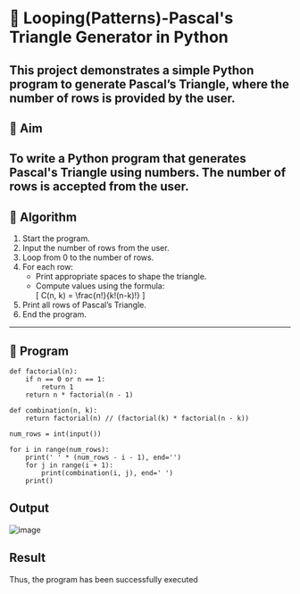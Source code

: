 # 🔺 Looping(Patterns)-Pascal's Triangle Generator in Python

This project demonstrates a simple Python program to generate **Pascal’s Triangle**, where the number of rows is provided by the user.
---
## 🎯 Aim
To write a Python program that generates **Pascal's Triangle** using numbers. The number of rows is accepted from the user.
---
## 🧠 Algorithm
1. Start the program.
2. Input the number of rows from the user.
3. Loop from 0 to the number of rows.
4. For each row:
   - Print appropriate spaces to shape the triangle.
   - Compute values using the formula:  
     \[
     C(n, k) = \frac{n!}{k!(n-k)!}
     \]
5. Print all rows of Pascal’s Triangle.
6. End the program.

---

## 🧪 Program
```
def factorial(n): 
    if n == 0 or n == 1: 
        return 1 
    return n * factorial(n - 1) 

def combination(n, k): 
    return factorial(n) // (factorial(k) * factorial(n - k)) 

num_rows = int(input()) 

for i in range(num_rows): 
    print(' ' * (num_rows - i - 1), end='') 
    for j in range(i + 1): 
        print(combination(i, j), end=' ') 
    print()
```

##  Output
![image](https://github.com/user-attachments/assets/60b37196-17c1-491d-812a-572908cc1497)

## Result
Thus, the program has been successfully executed
